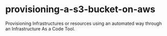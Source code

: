 # provisioning-a-s3-bucket-on-aws
Provisioning Infrastructures or resources using an automated way through an Infrastructure As a Code Tool.

